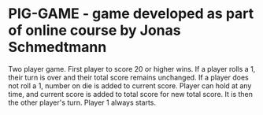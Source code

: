 # PIG-GAME - game developed as part of online course by Jonas Schmedtmann

Two player game. First player to score 20 or higher wins. If a player rolls a 1, their turn is over and their total score remains unchanged. If a player does not roll a 1, number on die is added to current score. Player can hold at any time, and current score is added to total score for new total score. It is then the other player's turn. Player 1 always starts.
